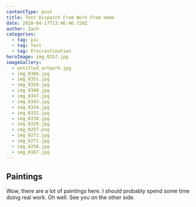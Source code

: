 ```yaml
---
contentType: post
title: Test Dispatch From Work From Home
date: 2020-04-17T13:46:46.720Z
author: Zach
categories:
  - tag: pic
  - tag: Test
  - tag: Procrastination
heroImage: img_0257.jpg
imageGallery:
  - untitled_artwork.jpg
  - img_0366.jpg
  - img_0351.jpg
  - img_0350.jpg
  - img_0348.jpg
  - img_0347.jpg
  - img_0343.jpg
  - img_0334.jpg
  - img_0332.jpg
  - img_0330.jpg
  - img_0329.jpg
  - img_0297.png
  - img_0272.jpg
  - img_0271.jpg
  - img_0256.jpg
  - img_0167.jpg
---
```

## Paintings

Wow, there are a lot of paintings here. I should probably spend some time doing real work. Oh well. See you on the other side.
